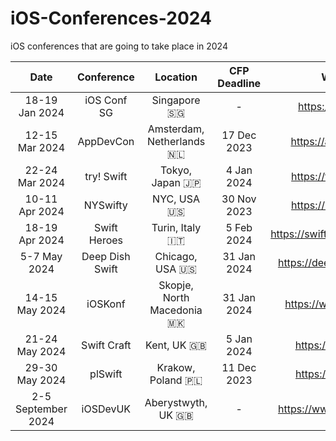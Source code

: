 # iOS-Conferences-2024
iOS conferences that are going to take place in 2024

| Date | Conference | Location | CFP Deadline | Website |
| :--: | :--: | :--: | :--: | :--: | 
| 18-19 Jan 2024 | iOS Conf SG | Singapore 🇸🇬 | - | https://iosconf.sg/ |
| 12-15 Mar 2024 | AppDevCon | Amsterdam, Netherlands 🇳🇱 | 17 Dec 2023 | https://appdevcon.nl/ |  
| 22-24 Mar 2024 | try! Swift | Tokyo, Japan 🇯🇵 | 4 Jan 2024 | https://tryswift.jp/_en |
| 10-11 Apr 2024 | NYSwifty | NYC, USA 🇺🇸 | 30 Nov 2023 | https://nyswifty.com/ |
| 18-19 Apr 2024 | Swift Heroes | Turin, Italy 🇮🇹 | 5 Feb 2024 | https://swiftheroes.com/2024 |
| 5-7 May 2024 | Deep Dish Swift | Chicago, USA 🇺🇸 | 31 Jan 2024 | https://deepdishswift.com/ |
| 14-15 May 2024 | iOSKonf | Skopje, North Macedonia 🇲🇰 | 31 Jan 2024 | https://www.ioskonf.mk |  
| 21-24 May 2024 | Swift Craft | Kent, UK 🇬🇧 | 5 Jan 2024 | https://swiftcraft.uk |  
| 29-30 May 2024 | plSwift | Krakow, Poland 🇵🇱 | 11 Dec 2023 | https://plswift.com/ |
| 2-5 September 2024 | iOSDevUK | Aberystwyth, UK 🇬🇧 | - | https://www.iosdevuk.com |
